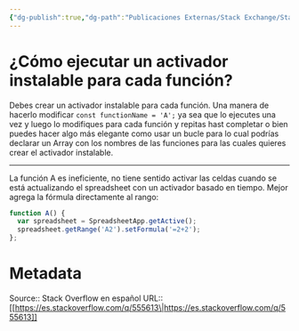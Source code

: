 ```yaml
---
{"dg-publish":true,"dg-path":"Publicaciones Externas/Stack Exchange/Stack Overflow en español/es.stackoverflow.com-555613.md","permalink":"/publicaciones-externas/stack-exchange/stack-overflow-en-espanol/es-stackoverflow-com-555613/","title":"¿Cómo ejecutar un activador instalable para cada función?","hide":true,"noteIcon":"\"0\"","created":"2024-04-03T12:49:10.418-06:00","updated":"2024-04-05T16:43:57.988-06:00"}
---
```


# ¿Cómo ejecutar un activador instalable para cada función?

Debes crear un activador instalable para cada función. Una manera de hacerlo modificar `const functionName = 'A';` ya sea que lo ejecutes una vez y luego lo modifiques para cada función y repitas hast completar o bien puedes hacer algo más elegante como usar un bucle para lo cual podrías declarar un Array con los nombres de las funciones para las cuales quieres crear el activador instalable.

<hr>

La función A es ineficiente, no tiene sentido activar las celdas cuando se está actualizando el spreadsheet con un activador basado en tiempo. Mejor agrega la fórmula directamente al rango:

```javascript
function A() {
  var spreadsheet = SpreadsheetApp.getActive();
  spreadsheet.getRange('A2').setFormula('=2+2');
};
```

# Metadata
Source:: Stack Overflow en español
URL:: [[https://es.stackoverflow.com/q/555613\|https://es.stackoverflow.com/q/555613]]

